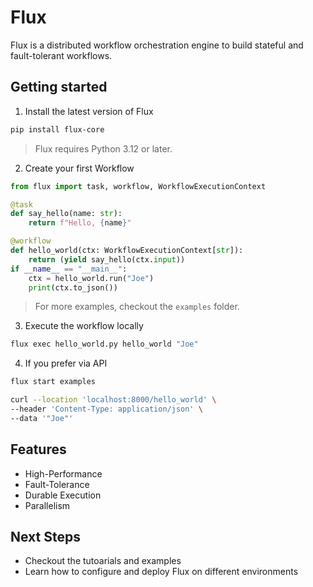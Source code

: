 # Flux
Flux is a distributed workflow orchestration engine to build stateful and fault-tolerant workflows.

## Getting started

1. Install the latest version of Flux

```sh
pip install flux-core
```

> Flux requires Python 3.12 or later.

2. Create your first Workflow

```python
from flux import task, workflow, WorkflowExecutionContext

@task
def say_hello(name: str):
    return f"Hello, {name}"

@workflow
def hello_world(ctx: WorkflowExecutionContext[str]):
    return (yield say_hello(ctx.input))
if __name__ == "__main__":
    ctx = hello_world.run("Joe")
    print(ctx.to_json())
```

> For more examples, checkout the `examples` folder.

3. Execute the workflow locally

```sh
flux exec hello_world.py hello_world "Joe"
```

4. If you prefer via API

```sh
flux start examples

curl --location 'localhost:8000/hello_world' \
--header 'Content-Type: application/json' \
--data '"Joe"'
```

## Features

- High-Performance
- Fault-Tolerance
- Durable Execution
- Parallelism

## Next Steps

- Checkout the tutoarials and examples
- Learn how to configure and deploy Flux on different environments



